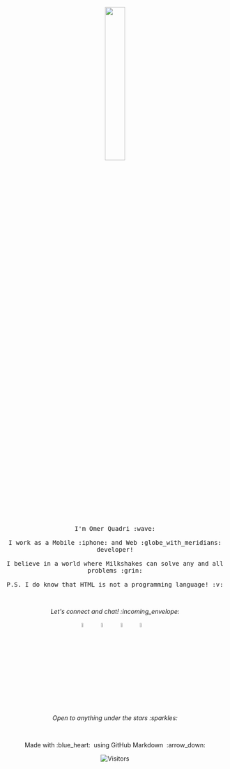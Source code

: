 <p align="center">
  <img src="https://media.giphy.com/media/MeJgB3yMMwIaHmKD4z/giphy.gif" width="30%">
  <br><br>
  <samp>
    I'm Omer Quadri :wave:
    <br><br>
    I work as a Mobile :iphone: and Web :globe_with_meridians: developer!
    <br><br>
    I believe in a world where Milkshakes can solve any and all problems :grin:
    <br><br>
    P.S. I do know that HTML is not a programming language! :v:
  </samp>
</p>

<br>

<p align="center"> 
  <i> Let's connect and chat! :incoming_envelope: </i>
</p>

<p align="center">
   <a href="https://www.linkedin.com/in/quadrified"><img src="https://github.com/Quadrified/Quadrified/blob/master/linkedin.svg" width="5%" height="5%" alt="LinkedIn"></a> &nbsp; &nbsp;
  <a href="https://instagram.com/quadrified"><img src="https://github.com/Quadrified/Quadrified/blob/master/instagram.svg" width="5%" height="5%" alt="Instagram"></a> &nbsp; &nbsp;
   <a href="https://twitter.com/quadrified"><img src="https://github.com/Quadrified/Quadrified/blob/master/twitter.svg" width="5%" height="5%" alt="Twitter"></a> &nbsp; &nbsp;
   <a href="https://api.whatsapp.com/send?phone=+917330770559"><img src="https://github.com/Quadrified/Quadrified/blob/master/whatsapp.svg" width="5%" height="5%" alt="Whatsapp"></a> &nbsp; &nbsp;
</p>

<p align="center">
  <i> Open to anything under the stars :sparkles: </i>
</p>

<br>

<p align="center">
  Made with :blue_heart: &nbsp;using GitHub Markdown &nbsp;:arrow_down:
</p>

<p align="center">
  <img src="https://visitor-badge.glitch.me/badge?page_id=quadrified.visitor-badge" alt="Visitors">
</p>  

<!--
**Quadrified/Quadrified** is a ✨ _special_ ✨ repository because its `README.md` (this file) appears on your GitHub profile.

Here are some ideas to get you started:

- 🔭 I’m currently working on ...
- 🌱 I’m currently learning ...
- 👯 I’m looking to collaborate on ...
- 🤔 I’m looking for help with ...
- 💬 Ask me about ...
- 📫 How to reach me: ...
- 😄 Pronouns: ...
- ⚡ Fun fact: ...
-->

